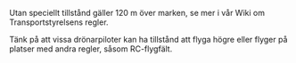 ﻿Utan speciellt tillstånd gäller 120 m över marken, se mer i vår Wiki om Transportstyrelsens regler.

Tänk på att vissa drönarpiloter kan ha tillstånd att flyga högre eller flyger på platser med andra regler, såsom RC-flygfält.
